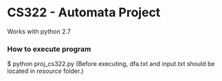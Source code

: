 # CS322 - Automata Project

Works with python 2.7

### How to execute program
$ python proj_cs322.py
(Before executing, dfa.txt and input.txt should be located in *resource* folder.)

